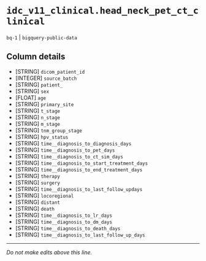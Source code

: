 # `idc_v11_clinical.head_neck_pet_ct_clinical`
`bq-1` | `bigquery-public-data`

## Column details
* [STRING]    `dicom_patient_id`
* [INTEGER]   `source_batch`
* [STRING]    `patient_`
* [STRING]    `sex`
* [FLOAT]     `age`
* [STRING]    `primary_site`
* [STRING]    `t_stage`
* [STRING]    `n_stage`
* [STRING]    `m_stage`
* [STRING]    `tnm_group_stage`
* [STRING]    `hpv_status`
* [STRING]    `time__diagnosis_to_diagnosis_days`
* [STRING]    `time__diagnosis_to_pet_days`
* [STRING]    `time__diagnosis_to_ct_sim_days`
* [STRING]    `time__diagnosis_to_start_treatment_days`
* [STRING]    `time__diagnosis_to_end_treatment_days`
* [STRING]    `therapy`
* [STRING]    `surgery`
* [STRING]    `time__diagnosis_to_last_follow_updays`
* [STRING]    `locoregional`
* [STRING]    `distant`
* [STRING]    `death`
* [STRING]    `time__diagnosis_to_lr_days`
* [STRING]    `time__diagnosis_to_dm_days`
* [STRING]    `time__diagnosis_to_death_days`
* [STRING]    `time__diagnosis_to_last_follow_up_days`

-------------------------------------------------------------------------------
*Do not make edits above this line.*
